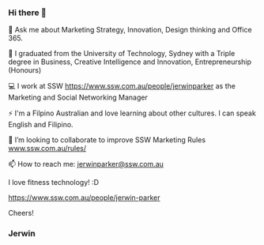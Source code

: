 ### Hi there 👋
💬 Ask me about Marketing Strategy, Innovation, Design thinking and Office 365.

🔭 I graduated from the University of Technology, Sydney with a Triple degree in Business, Creative Intelligence and Innovation, Entrepreneurship (Honours) 

💻 I work at SSW https://www.ssw.com.au/people/jerwinparker as the Marketing and Social Networking Manager 

⚡ I'm a Filpino Australian and love learning about other cultures. I can speak English and Filipino.

👯 I’m looking to collaborate to improve SSW Marketing Rules www.ssw.com.au/rules/

📫 How to reach me: jerwinparker@ssw.com.au

I love fitness technology! :D 

https://www.ssw.com.au/people/jerwin-parker

Cheers!
### Jerwin
